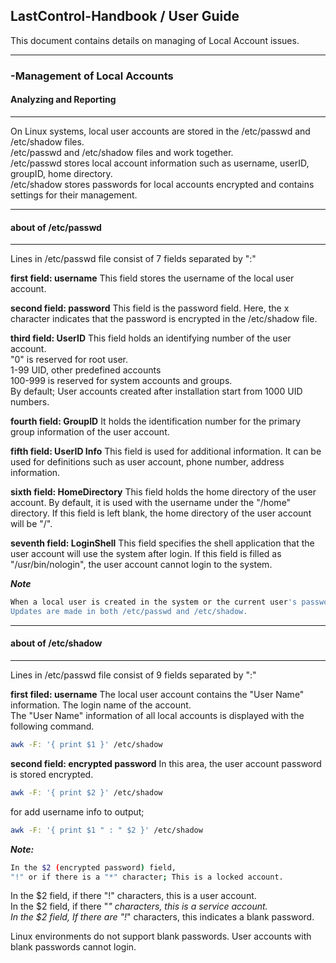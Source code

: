 ## LastControl-Handbook / User Guide
This document contains details on managing of Local Account issues.<br>

---
### -Management of Local Accounts
#### Analyzing and Reporting
---
On Linux systems, local user accounts are stored in the /etc/passwd and /etc/shadow files.<br>
/etc/passwd and /etc/shadow files and work together.<br>
/etc/passwd stores local account information such as username, userID, groupID, home directory.<br>
/etc/shadow stores passwords for local accounts encrypted and contains settings for their management.<br>

---
#### about of /etc/passwd
---
Lines in /etc/passwd file consist of 7 fields separated by ":" <br>

**first field: username**
This field stores the username of the local user account.

**second field: password**
This field is the password field. Here, the x character indicates that the password is encrypted in the /etc/shadow file.

**third field: UserID**
This field holds an identifying number of the user account.<br>
"0" is reserved for root user.<br>
1-99 UID, other predefined accounts<br>
100-999 is reserved for system accounts and groups.<br>
By default; User accounts created after installation start from 1000 UID numbers.<br>

**fourth field: GroupID**
It holds the identification number for the primary group information of the user account.

**fifth field: UserID Info**
This field is used for additional information.
It can be used for definitions such as user account, phone number, address information.

**sixth field: HomeDirectory**
This field holds the home directory of the user account. By default, it is used with the username under the "/home" directory.
If this field is left blank, the home directory of the user account will be "/".

**seventh field: LoginShell**
This field specifies the shell application that the user account will use the system after login.
If this field is filled as "/usr/bin/nologin", the user account cannot login to the system.

***Note***<br>
```sh
When a local user is created in the system or the current user's password is updated
Updates are made in both /etc/passwd and /etc/shadow.
```

---
#### about of /etc/shadow
---
Lines in /etc/passwd file consist of 9 fields separated by ":" <br>

**first filed: username**
The local user account contains the "User Name" information. The login name of the account.<br>
The "User Name" information of all local accounts is displayed with the following command.<br>
```sh
awk -F: '{ print $1 }' /etc/shadow
```

**second field: encrypted password**
In this area, the user account password is stored encrypted.
```sh
awk -F: '{ print $2 }' /etc/shadow
```
for add username info to output;
```sh
awk -F: '{ print $1 " : " $2 }' /etc/shadow
```

***Note:***
```sh
In the $2 (encrypted password) field,
"!" or if there is a "*" character; This is a locked account.
```

In the $2 field, if there "!" characters, this is a user account.<br>
In the $2 field, if there "*" characters, this is a service account.<br>
In the $2 field, If there are "!*" characters, this indicates a blank password.<br>

Linux environments do not support blank passwords. User accounts with blank passwords cannot login.

